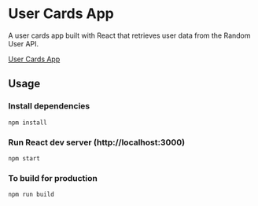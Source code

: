 # User Cards App

A user cards app built with React that retrieves user data from the Random User API.

[User Cards App](https://randomusercards.netlify.app/)

## Usage

### Install dependencies

```
npm install
```

### Run React dev server (http://localhost:3000)

```
npm start
```

### To build for production

```
npm run build
```
